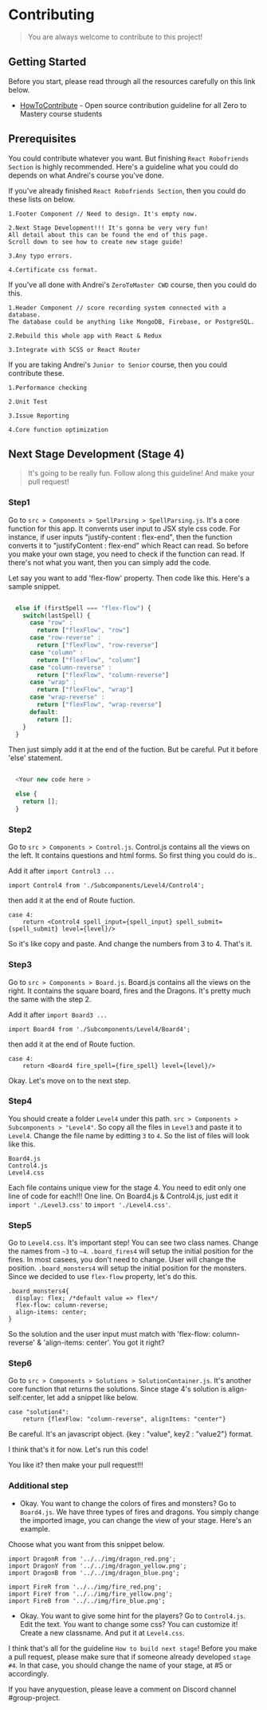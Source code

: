 # Contributing
> You are always welcome to contribute to this project!

## Getting Started

Before you start, please read through all the resources carefully on this link below.

* [HowToContribute](https://github.com/zero-to-mastery/start-here-guidelines) - Open source contribution guideline for all Zero to Mastery course students

## Prerequisites

You could contribute whatever you want. But finishing `React Robofriends Section` is highly recommended. Here's a guideline what you could do depends on what Andrei's course you've done. 

If you've already finished `React Robofriends Section`, then you could do these lists on below.

```
1.Footer Component // Need to design. It's empty now.

2.Next Stage Development!!! It's gonna be very very fun! 
All detail about this can be found the end of this page. 
Scroll down to see how to create new stage guide!

3.Any typo errors.

4.Certificate css format. 

```

If you've all done with Andrei's `ZeroToMaster CWD` course, then you could do this.

```
1.Header Component // score recording system connected with a database. 
The database could be anything like MongoDB, Firebase, or PostgreSQL. 

2.Rebuild this whole app with React & Redux

3.Integrate with SCSS or React Router
```

If you are taking Andrei's `Junior to Senior` course, then you could contribute these.

```
1.Performance checking

2.Unit Test

3.Issue Reporting

4.Core function optimization
```

## Next Stage Development (Stage 4)
> It's going to be really fun. Follow along this guideline! And make your pull request!

### Step1

Go to `src > Components > SpellParsing > SpellParsing.js`. It's a core function for this app. It convernts user input to JSX style css code. For instance, if user inputs "justify-content : flex-end", then the function converts it to "justifyContent : flex-end" which React can read. So before you make your own stage, you need to check if the function can read. If there's not what you want, then you can simply add the code.

Let say you want to add 'flex-flow' property. Then code like this. Here's a sample snippet. 

```javascript

  else if (firstSpell === "flex-flow") {
    switch(lastSpell) {
      case "row" :
        return ["flexFlow", "row"]
      case "row-reverse" :
        return ["flexFlow", "row-reverse"]
      case "column" :
        return ["flexFlow", "column"]
      case "column-reverse" :
        return ["flexFlow", "column-reverse"]
      case "wrap" :
        return ["flexFlow", "wrap"]
      case "wrap-reverse" :
        return ["flexFlow", "wrap-reverse"]
      default:
        return [];
    }
  }

```

Then just simply add it at the end of the fuction. But be careful. Put it before 'else' statement.

```javascript

  <Your new code here >

  else {
    return [];
  }

```

### Step2

Go to `src > Components > Control.js`. Control.js contains all the views on the left. It contains questions and html forms. So first thing you could do is..

Add it after `import Control3 ... `
```
import Control4 from './Subcomponents/Level4/Control4';
```
then add it at the end of Route fuction.
```
case 4:
	return <Control4 spell_input={spell_input} spell_submit={spell_submit} level={level}/>
```

So it's like copy and paste. And change the numbers from 3 to 4. That's it.

### Step3

Go to `src > Components > Board.js`. Board.js contains all the views on the right. It contains the square board, fires and the Dragons. It's pretty much the same with the step 2.

Add it after `import Board3 ... `
```
import Board4 from './Subcomponents/Level4/Board4';
```
then add it at the end of Route fuction.
```
case 4:
	return <Board4 fire_spell={fire_spell} level={level}/>
```

Okay. Let's move on to the next step. 

### Step4

You should create a folder `Level4` under this path. `src > Components > Subcomponents > "Level4"`. So copy all the files in `Level3` and paste it to `Level4`. Change the file name by editting `3` to `4`.
So the list of files will look like this.

```
Board4.js
Control4.js
Level4.css
```

Each file contains unique view for the stage 4. You need to edit only one line of code for each!!! One line. 
On Board4.js & Control4.js, just edit it `import './Level3.css'` to `import './Level4.css'`. 

### Step5

Go to `Level4.css`. It's important step! You can see two class names. Change the names from `~3` to `~4`. 
`.board_fires4` will setup the initial position for the fires. In most casees, you don't need to change. User will change the position. 
`.board_monsters4` will setup the initial position for the monsters. Since we decided to use `flex-flow` property, let's do this.

```
.board_monsters4{
  display: flex; /*default value => flex*/
  flex-flow: column-reverse;
  align-items: center;
}

```

So the solution and the user input must match with 'flex-flow: column-reverse' & 'align-items: center'. You got it right?

### Step6

Go to `src > Components > Solutions > SolutionContainer.js`. It's another core function that returns the solutions. Since stage 4's solution is align-self:center, let add a snippet like below.

```
case "solution4":
	return {flexFlow: "column-reverse", alignItems: "center"}
``` 

Be careful. It's an javascript object. {key : "value", key2 : "value2"} format. 

I think that's it for now. Let's run this code!

You like it? then make your pull request!!!

### Additional step

- Okay. You want to change the colors of fires and monsters? Go to `Board4.js`. We have three types of fires and dragons. You simply change the imported image, you can change the view of your stage.
Here's an example.

Choose what you want from this snippet below.

```
import DragonR from '../../img/dragon_red.png';
import DragonY from '../../img/dragon_yellow.png';
import DragonB from '../../img/dragon_blue.png';

import FireR from '../../img/fire_red.png';
import FireY from '../../img/fire_yellow.png';
import FireB from '../../img/fire_blue.png';
```

- Okay. You want to give some hint for the players? Go to `Control4.js`. Edit the text. You want to change some css? You can customize it! Create a new classname. And put it at `Level4.css`. 

I think that's all for the guideline `How to build next stage`! Before you make a pull request, please make sure that if someone already developed `stage #4`. In that case, you should change the name of your stage, at #5 or accordingly. 

If you have anyquestion, please leave a comment on Discord channel #group-project. 